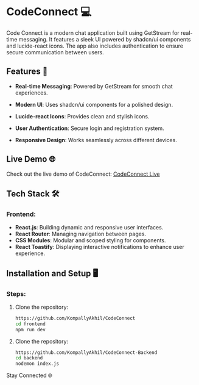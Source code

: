 # CodeConnect 💻

Code Connect is a modern chat application built using GetStream for real-time messaging. It features a sleek UI powered by shadcn/ui components and lucide-react icons. The app also includes authentication to ensure secure communication between users.


## Features 🚀

 - **Real-time Messaging**: Powered by GetStream for smooth chat experiences.

 - **Modern UI**: Uses shadcn/ui components for a polished design.

 - **Lucide-react Icons**: Provides clean and stylish icons.

 - **User Authentication**: Secure login and registration system.

 - **Responsive Design**: Works seamlessly across different devices.

## Live Demo 🌐

Check out the live demo of CodeConnect:  [CodeConnect Live](https://code-connect-beta.vercel.app/)  


## Tech Stack 🛠️

### Frontend:
- **React.js**: Building dynamic and responsive user interfaces.
- **React Router**: Managing navigation between pages.
- **CSS Modules**: Modular and scoped styling for components.
- **React Toastify**: Displaying interactive notifications to enhance user experience.


## Installation and Setup 🖥️

### Steps:
1. Clone the repository:
   ```bash
   https://github.com/KompallyAkhil/CodeConnect
   cd frontend
   npm run dev
2. Clone the repository:
   ```bash
   https://github.com/KompallyAkhil/CodeConnect-Backend
   cd backend
   nodemon index.js


Stay Connected 🌐
